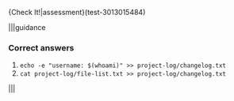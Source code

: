 {Check It!|assessment}(test-3013015484)

|||guidance
### Correct answers
1. `echo -e "username: $(whoami)" >> project-log/changelog.txt`
2. `cat project-log/file-list.txt >> project-log/changelog.txt`

|||